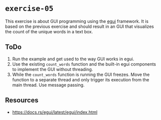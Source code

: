 # `exercise-05`
This exercise is about GUI programming using the [egui](https://docs.rs/egui/latest/egui/index.html) framework.
It is based on the previous exercise and should result in an GUI that visualizes the count of the unique words in a text box.

## ToDo
1. Run the example and get used to the way GUI works in egui.
2. Use the existing `count_words` function and the built-in egui components to implement the GUI without threading.
3. While the `count_words` function is running the GUI freezes. Move the function to a separate thread and only trigger its execution from the main thread. Use message passing.

## Resources
- https://docs.rs/egui/latest/egui/index.html
